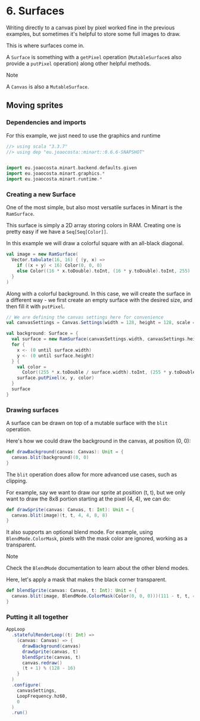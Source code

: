 # 6. Surfaces

Writing directly to a canvas pixel by pixel worked fine in the previous examples, but sometimes it's helpful to store some full images to draw.

This is where surfaces come in.

A `Surface` is something with a `getPixel` operation (`MutableSurface`s also provide a `putPixel` operation) along other helpful methods.

> [!NOTE]
> A `Canvas` is also a `MutableSurface`.

## Moving sprites

### Dependencies and imports

For this example, we just need to use the graphics and runtime

```scala
//> using scala "3.3.7"
//> using dep "eu.joaocosta::minart::0.6.6-SNAPSHOT"


import eu.joaocosta.minart.backend.defaults.given
import eu.joaocosta.minart.graphics.*
import eu.joaocosta.minart.runtime.*
```

### Creating a new Surface

One of the most simple, but also most versatile surfaces in Minart is the `RamSurface`.

This surface is simply a 2D array storing colors in RAM. Creating one is pretty easy if we have a `Seq[Seq[Color]]`.

In this example we will draw a colorful square with an all-black diagonal.

```scala
val image = new RamSurface(
  Vector.tabulate(16, 16) { (y, x) =>
    if ((x + y) < 16) Color(0, 0, 0)
    else Color((16 * x.toDouble).toInt, (16 * y.toDouble).toInt, 255)
  }
)
```

Along with a colorful background. In this case, we will create the surface in a different way - we first create an empty surface with the desired size, and then fill it with `putPixel`.

```scala
// We are defining the canvas settings here for convenience
val canvasSettings = Canvas.Settings(width = 128, height = 128, scale = Some(4))

val background: Surface = {
  val surface = new RamSurface(canvasSettings.width, canvasSettings.height, Color(0, 0, 0))
  for {
    x <- (0 until surface.width)
    y <- (0 until surface.height)
  } {
    val color =
      Color((255 * x.toDouble / surface.width).toInt, (255 * y.toDouble / surface.height).toInt, 255)
    surface.putPixel(x, y, color)
  }
  surface
}
```

### Drawing surfaces

A surface can be drawn on top of a mutable surface with the `blit` operation.

Here's how we could draw the background in the canvas, at position (0, 0):

```scala
def drawBackground(canvas: Canvas): Unit = {
  canvas.blit(background)(0, 0)
}
```

The `blit` operation does allow for more advanced use cases, such as clipping.

For example, say we want to draw our sprite at position (t, t), but we only want to draw the 8x8 portion starting at the pixel (4, 4), we can do:

```scala
def drawSprite(canvas: Canvas, t: Int): Unit = {
  canvas.blit(image)(t, t, 4, 4, 8, 8)
}
```

It also supports an optional blend mode.
For example, using `BlendMode.ColorMask`, pixels with the mask color are ignored, working as a transparent.

> [!NOTE]
> Check the `BlendMode` documentation to learn about the other blend modes.

Here, let's apply a mask that makes the black corner transparent.

```scala
def blendSprite(canvas: Canvas, t: Int): Unit = {
  canvas.blit(image, BlendMode.ColorMask(Color(0, 0, 0)))(111 - t, t, 4, 4, 8, 8)
}
```

### Putting it all together

```scala
AppLoop
  .statefulRenderLoop((t: Int) =>
    (canvas: Canvas) => {
      drawBackground(canvas)
      drawSprite(canvas, t)
      blendSprite(canvas, t)
      canvas.redraw()
      (t + 1) % (128 - 16)
    }
  )
  .configure(
    canvasSettings,
    LoopFrequency.hz60,
    0
  )
  .run()
```
